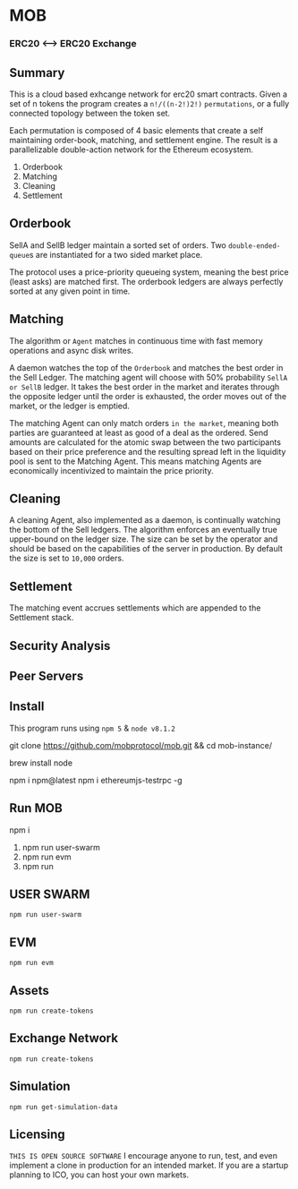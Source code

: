 # MOB

### ERC20 <--> ERC20 Exchange

## Summary

This is a cloud based exhcange network for erc20 smart contracts. Given a set of n tokens the program creates a `n!/((n-2!)2!)` `permutations`, or a fully connected topology between the token set.

Each permutation is composed of 4 basic elements that create a self maintaining order-book, matching, and settlement engine. The result is a parallelizable double-action network for the Ethereum ecosystem.

1. Orderbook
2. Matching
3. Cleaning
4. Settlement

## Orderbook

SellA and SellB ledger maintain a sorted set of orders. Two `double-ended-queue`s are instantiated for a two sided market place.

The protocol uses a price-priority queueing system, meaning the best price (least asks) are matched first. The orderbook ledgers are always perfectly sorted at any given point in time.

## Matching

The algorithm or `Agent` matches in continuous time with fast memory operations and async disk writes.

A daemon watches the top of the `Orderbook` and matches the best order in the Sell Ledger. The matching agent will choose with 50% probability `SellA or SellB` ledger. It takes the best order in the market and iterates through the opposite ledger until the order is exhausted, the order moves out of the market, or the ledger is emptied.

The matching Agent can only match orders `in the market`, meaning both parties are guaranteed at least as good of a deal as the ordered. Send amounts are calculated for the atomic swap between the two participants based on their price preference and the resulting spread left in the liquidity pool is sent to the Matching Agent. This means matching Agents are economically incentivized to maintain the price priority.

## Cleaning

A cleaning Agent, also implemented as a daemon, is continually watching the bottom of the Sell ledgers. The algorithm enforces an eventually true upper-bound on the ledger size. The size can be set by the operator and should be based on the capabilities of the server in production. By default the size is set to `10,000` orders.

## Settlement

The matching event accrues settlements which are appended to the Settlement stack.

## Security Analysis

## Peer Servers

## Install
This program runs using `npm 5` & `node v8.1.2`

git clone https://github.com/mobprotocol/mob.git && cd mob-instance/

brew install node

npm i npm@latest
npm i ethereumjs-testrpc -g

## Run MOB
npm i

1. npm run user-swarm
2. npm run evm
3. npm run

## USER SWARM
`npm run user-swarm`

## EVM
`npm run evm`

## Assets
`npm run create-tokens`

## Exchange Network
`npm run create-tokens`

## Simulation
`npm run get-simulation-data`

## Licensing
`THIS IS OPEN SOURCE SOFTWARE` I encourage anyone to run, test, and even implement a clone in production for an intended market. If you are a startup planning to ICO, you can host your own markets.
